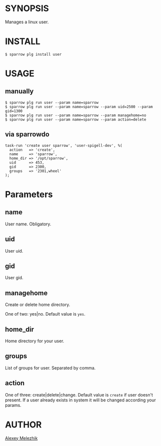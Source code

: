 # SYNOPSIS

Manages a linux user.

# INSTALL

    $ sparrow plg install user

# USAGE

## manually

    $ sparrow plg run user --param name=sparrow
    $ sparrow plg run user --param name=sparrow --param uid=2500 --param gid=1300
    $ sparrow plg run user --param name=sparrow --param managehome=no
    $ sparrow plg run user --param name=sparrow --param action=delete

## via sparrowdo

    task-run 'create user sparrow', 'user-spigell-dev', %(
      action   => 'create',
      name     => 'sparrow',
      home_dir => '/opt/sparrow',
      uid      => 453,
      gid      => 2300,
      groups   => '2301,wheel'
    );


# Parameters

## name

User name. Obligatory.
  
## uid

User uid.

## gid

User gid.

## managehome

Create or delete home directory.

One of two: yes|no. Default value is `yes`.

## home_dir

Home directory for your user. 

## groups

List of groups for user. Separated by comma.

## action

One of three: create|delete|change. Default value is `create` if user doesn't present. If a user already exists in system it will be changed according your params.


# AUTHOR

[Alexey Melezhik](mailto:melezhik@gmail.com)

